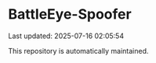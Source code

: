 # BattleEye-Spoofer

Last updated: 2025-07-16 02:05:54

This repository is automatically maintained.
